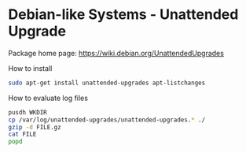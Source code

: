 # Debian-like Systems - Unattended Upgrade

Package home page: https://wiki.debian.org/UnattendedUpgrades

How to install

```sh
sudo apt-get install unattended-upgrades apt-listchanges
```

How to evaluate log files

```sh
pusdh WKDIR
cp /var/log/unattended-upgrades/unattended-upgrades.* ./
gzip -d FILE.gz
cat FILE
popd
```
